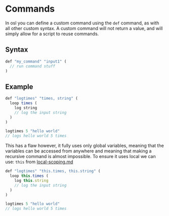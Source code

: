 # Commands

In osl you can define a custom command using the `def` command, as with all other custom syntax. A custom command will not return a value, and will simply allow for a script to reuse commands.

## Syntax

```javascript
def "my_command" "input1" (
  // run command stuff
)
```

## Example

```javascript
def "logtimes" "times, string" (
  loop times (
    log string
    // log the input string
  )
)

logtimes 5 "hello world"
// logs hello world 5 times
```

This has a flaw however, it fully uses only global variables, meaning that the variables can be accessed from anywhere and meaning that making a recursive command is almost impossible. To ensure it uses local we can use: `this` from [local-scoping.md](../basics/local-scoping.md "mention")

```javascript
def "logtimes" "this.times, this.string" (
  loop this.times (
    log this.string
    // log the input string
  )
)

logtimes 5 "hello world"
// logs hello world 5 times
```
